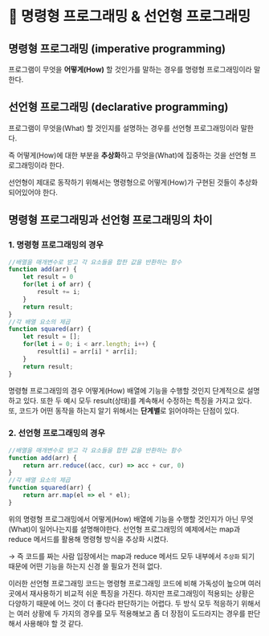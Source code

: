 # 📌 명령형 프로그래밍 & 선언형 프로그래밍
## 명령형 프로그래밍 (imperative programming)

프로그램이 무엇을 **어떻게(How)** 할 것인가를 말하는 경우를 명령형 프로그래밍이라 말한다.
## 선언형 프로그래밍 (declarative programming)

프로그램이 무엇을(What) 할 것인지를 설명하는 경우를 선언형 프로그래밍이라 말한다.  

즉 어떻게(How)에 대한 부분을 **추상화**하고 무엇을(What)에 집중하는 것을 선언형 프로그래밍이라 한다.

선언형이 제대로 동작하기 위해서는 명령형으로 어떻게(How)가 구현된 것들이 추상화 되어있어야 한다.

## 명령형 프로그래밍과 선언형 프로그래밍의 차이

### 1. 명령형 프로그래밍의 경우

```jsx
//배열을 매개변수로 받고 각 요소들을 합한 값을 반환하는 함수
function add(arr) {
	let result = 0
	for(let i of arr) {
		result += i;
	}
	return result;
}
//각 배열 요소의 제곱
function squared(arr) {
	let result = [];
	for(let i = 0; i < arr.length; i++) {
		result[i] = arr[i] * arr[i];
	}
	return result;
}
```

명령형 프로그래밍의 경우 어떻게(How) 배열에 기능을 수행할 것인지 단계적으로 설명하고 있다. 또한 두 예시 모두 result(상태)를 계속해서 수정하는 특징을 가지고 있다. 또, 코드가 어떤 동작을 하는지 알기 위해서는 **단계별**로 읽어야하는 단점이 있다. 

### 2. 선언형 프로그래밍의 경우

```jsx
//배열을 매개변수로 받고 각 요소들을 합한 값을 반환하는 함수
function add(arr) {
	return arr.reduce((acc, cur) => acc + cur, 0)
}
//각 배열 요소의 제곱
function squared(arr) {
	return arr.map(el => el * el);
}
```

위의 명령형 프로그래밍에서 어떻게(How) 배열에 기능을 수행할 것인지가 아닌 무엇(What)이 일어나는지를 설명해야한다. 선언형 프로그래밍의 예제에서는 map과 reduce 메서드를 활용해 명령형 방식을 추상화 시켰다. 

→ 즉 코드를 짜는 사람 입장에서는 map과 reduce 메서드 모두 내부에서 `추상화` 되기 때문에 어떤 기능을 하는지 신경 쓸 필요가 전혀 없다. 

이러한 선언형 프로그래밍 코드는 명령형 프로그래밍 코드에 비해 가독성이 높으며 여러 곳에서 재사용하기 비교적 쉬운 특징을 가진다. 하지만 프로그래밍이 적용되는 상황은 다양하기 때문에 어느 것이 더 좋다라 판단하기는 어렵다. 두 방식 모두 적응하기 위해서는 여러 상황에 두 가지의 경우를 모두 적용해보고 좀 더 장점이 도드라지는 경우를 판단해서 사용해야 할 것 같다.